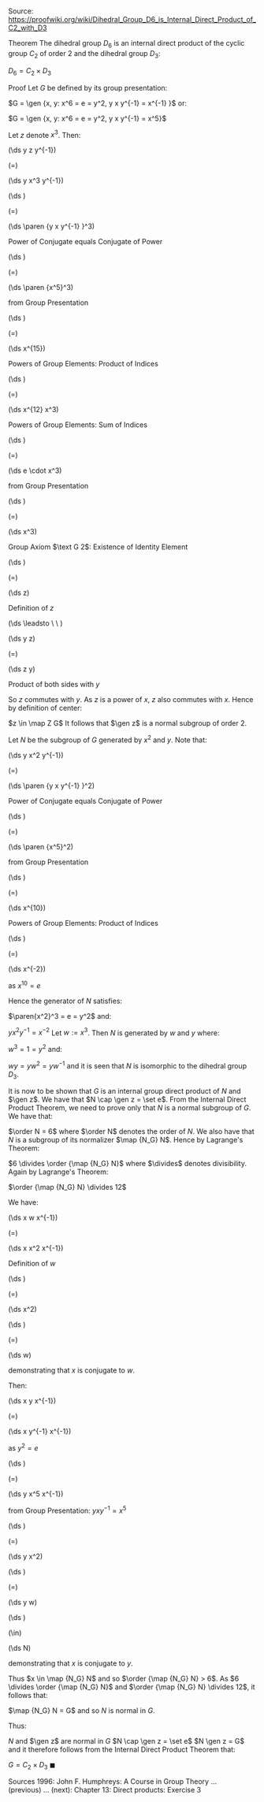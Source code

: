 # 

Source: https://proofwiki.org/wiki/Dihedral_Group_D6_is_Internal_Direct_Product_of_C2_with_D3

Theorem
The dihedral group $D_6$ is an internal direct product of the cyclic group $C_2$ of order $2$ and the dihedral group $D_3$:

$D_6 = C_2 \times D_3$


Proof
Let $G$ be defined by its group presentation:

$G = \gen {x, y: x^6 = e = y^2, y x y^{-1} = x^{-1} }$
or:

$G = \gen {x, y: x^6 = e = y^2, y x y^{-1} = x^5}$

Let $z$ denote $x^3$.
Then:














\(\ds y z y^{-1}\)

\(=\)







\(\ds y x^3 y^{-1}\)




















\(\ds \)

\(=\)







\(\ds \paren {y x y^{-1} }^3\)





Power of Conjugate equals Conjugate of Power














\(\ds \)

\(=\)







\(\ds \paren {x^5}^3\)





from Group Presentation














\(\ds \)

\(=\)







\(\ds x^{15}\)





Powers of Group Elements: Product of Indices














\(\ds \)

\(=\)







\(\ds x^{12} x^3\)





Powers of Group Elements: Sum of Indices














\(\ds \)

\(=\)







\(\ds e \cdot x^3\)





from Group Presentation














\(\ds \)

\(=\)







\(\ds x^3\)





Group Axiom $\text G 2$: Existence of Identity Element














\(\ds \)

\(=\)







\(\ds z\)





Definition of $z$








\(\ds \leadsto \ \ \)





\(\ds y z\)

\(=\)







\(\ds z y\)





Product of both sides with $y$



So $z$ commutes with $y$.
As $z$ is a power of $x$, $z$ also commutes with $x$.
Hence by definition of center:

$z \in \map Z G$
It follows that $\gen z$ is a normal subgroup of order $2$.

Let $N$ be the subgroup of $G$ generated by $x^2$ and $y$.
Note that:














\(\ds y x^2 y^{-1}\)

\(=\)







\(\ds \paren {y x y^{-1} }^2\)





Power of Conjugate equals Conjugate of Power














\(\ds \)

\(=\)







\(\ds \paren {x^5}^2\)





from Group Presentation














\(\ds \)

\(=\)







\(\ds x^{10}\)





Powers of Group Elements: Product of Indices














\(\ds \)

\(=\)







\(\ds x^{-2}\)





as $x^{10} = e$



Hence the generator of $N$ satisfies:

$\paren{x^2}^3 = e = y^2$
and:

$y x^2 y^{-1} = x^{-2}$
Let $w := x^3$.
Then $N$ is generated by $w$ and $y$ where:

$w^3 = 1 = y^2$
and:

$w y = y w^2 = y w^{-1}$
and it is seen that $N$ is isomorphic to the dihedral group $D_3$.

It is now to be shown that $G$ is an internal group direct product of $N$ and $\gen z$.
We have that $N \cap \gen z = \set e$.
From the Internal Direct Product Theorem, we need to prove only that $N$ is a normal subgroup of $G$.
We have that:

$\order N = 6$
where $\order N$ denotes the order of $N$.
We also have that $N$ is a subgroup of its normalizer $\map {N_G} N$.
Hence by Lagrange's Theorem:

$6 \divides \order {\map {N_G} N}$
where $\divides$ denotes divisibility.
Again by Lagrange's Theorem:

$\order {\map {N_G} N} \divides 12$

We have:














\(\ds x w x^{-1}\)

\(=\)







\(\ds x x^2 x^{-1}\)





Definition of $w$














\(\ds \)

\(=\)







\(\ds x^2\)




















\(\ds \)

\(=\)







\(\ds w\)









demonstrating that $x$ is conjugate to $w$.

Then:














\(\ds x y x^{-1}\)

\(=\)







\(\ds x y^{-1} x^{-1}\)





as $y^2 = e$














\(\ds \)

\(=\)







\(\ds y x^5 x^{-1}\)





from Group Presentation: $y x y^{-1} = x^5$














\(\ds \)

\(=\)







\(\ds y x^2\)




















\(\ds \)

\(=\)







\(\ds y w\)




















\(\ds \)

\(\in\)







\(\ds N\)









demonstrating that $x$ is conjugate to $y$.

Thus $x \in \map {N_G} N$ and so $\order {\map {N_G} N} > 6$.
As $6 \divides \order {\map {N_G} N}$ and $\order {\map {N_G} N} \divides 12$, it follows that:

$\map {N_G} N = G$
and so $N$ is normal in $G$.

Thus:

$N$ and $\gen z$ are normal in $G$
$N \cap \gen z = \set e$
$N \gen z = G$
and it therefore follows from the  Internal Direct Product Theorem that:

$G = C_2 \times D_3$
$\blacksquare$


Sources
1996: John F. Humphreys: A Course in Group Theory ... (previous) ... (next): Chapter $13$: Direct products: Exercise $3$




